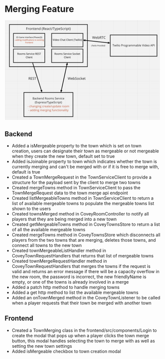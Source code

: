 # Merging Feature

![Merging Feature Architecture](design.png)

## Backend

- Added a isMergeable property to the town which is set on town creation, users can designate their town as mergeable or not  mergeable when they create the new town, default set to true
- Added isJoinable property to town which indicates whether the town is currently merging and can't be merged with or if it is free to merge with, default is true
- Created a TownMergeRequest in the TownServiceClient to provide a structure for the payload sent by the client to merge two towns
- Created mergeTowns method in TownServiceClient to pass the TownMergeRequest data to the town merge api endpoint
- Created listMergeableTowns method in TownServiceClient to return a list of available mergeable towns to populate the mergeable towns list shown to the users
- Created townsMerged method in CoveyRoomController to notify all players that they are being merged into a new town
- Created getMergeableTowns method in CoveyTownsStore to return a list of all the available mergeable towns
- Created mergeTowns method in CoveyTownsStore which disconnects all players from the two towns that are merging, deletes those towns, and connect all towns to the new town
- Created townMergeableListHandler method in CoveyTownRequestHandlers that returns that list of mergeable towns
- Created townMergeRequestHandler method in CoveyTownRequestHandlers that merges the towns if the request is valid and returns an error message if there will be a capacity overflow in the new room, the password is incorrect, the new friendlyName is empty, or one of the towns is already involved in a merge
- Added a patch http method to handle merging towns
- Added a get http method to list the available mergeable towns
- Added an onTownMerged method in the CoveyTownListener to be called when a player requests that their town be merged with another town

## Frontend

- Created a TownMerging class in the frontend/src/components/Login to create the modal that pops up when a player clicks the town merge button, this modal handles selecting the town to merge with as well as setting the new town settings
- Added isMergeable checkbox to town creation modal
